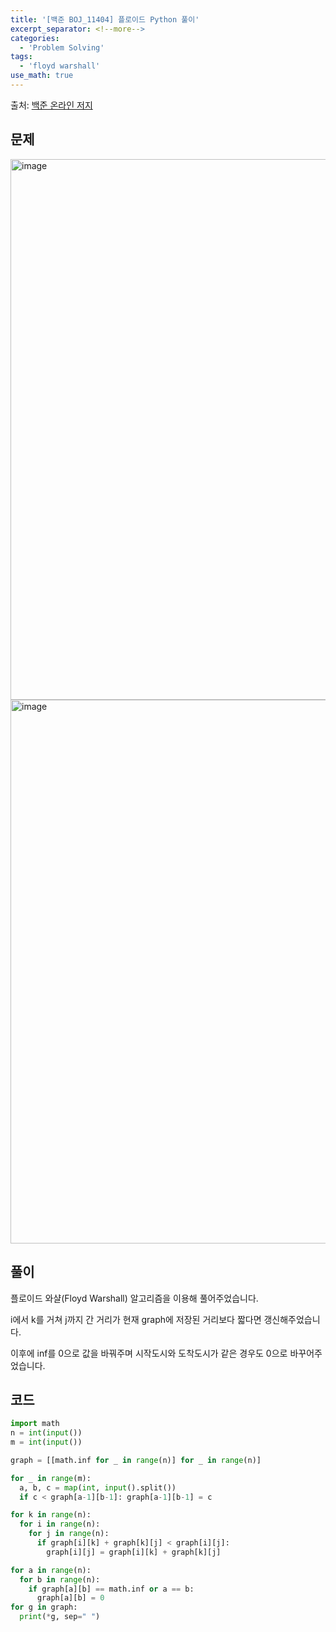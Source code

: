 ```yaml
---
title: '[백준 BOJ_11404] 플로이드 Python 풀이'
excerpt_separator: <!--more-->
categories:
  - 'Problem Solving'
tags:
  - 'floyd warshall'
use_math: true
---
```


출처: [백준 온라인 저지](https://www.acmicpc.net/problem/11404)

## 문제

<img width="865" alt="image" src="https://user-images.githubusercontent.com/59808674/182154751-ebe8b378-50d5-447b-b92c-6589714b5d03.png">
<img width="870" alt="image" src="https://user-images.githubusercontent.com/59808674/182153317-95374c36-437f-4133-b657-c7d006698838.png">


## 풀이

플로이드 와샬(Floyd Warshall) 알고리즘을 이용해 풀어주었습니다.

i에서 k를 거쳐 j까지 간 거리가 현재 graph에 저장된 거리보다 짧다면 갱신해주었습니다.  

이후에 inf를 0으로 값을 바꿔주며 시작도시와 도착도시가 같은 경우도 0으로 바꾸어주었습니다.


## 코드

```python
import math
n = int(input())
m = int(input())

graph = [[math.inf for _ in range(n)] for _ in range(n)]

for _ in range(m):
  a, b, c = map(int, input().split())
  if c < graph[a-1][b-1]: graph[a-1][b-1] = c

for k in range(n):
  for i in range(n):
    for j in range(n):
      if graph[i][k] + graph[k][j] < graph[i][j]:
        graph[i][j] = graph[i][k] + graph[k][j]

for a in range(n):
  for b in range(n):
    if graph[a][b] == math.inf or a == b:
      graph[a][b] = 0
for g in graph:
  print(*g, sep=" ")
```
